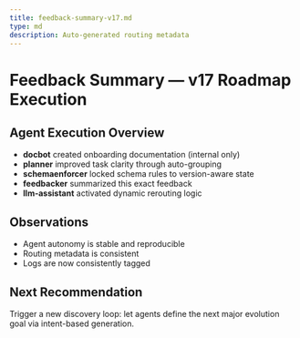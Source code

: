 ```yaml
---
title: feedback-summary-v17.md
type: md
description: Auto-generated routing metadata
---
```


# Feedback Summary — v17 Roadmap Execution

## Agent Execution Overview
- **docbot** created onboarding documentation (internal only)
- **planner** improved task clarity through auto-grouping
- **schemaenforcer** locked schema rules to version-aware state
- **feedbacker** summarized this exact feedback
- **llm-assistant** activated dynamic rerouting logic

## Observations
- Agent autonomy is stable and reproducible
- Routing metadata is consistent
- Logs are now consistently tagged

## Next Recommendation
Trigger a new discovery loop: let agents define the next major evolution goal via intent-based generation.
